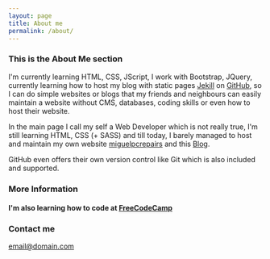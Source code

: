 ```yaml
---
layout: page
title: About me
permalink: /about/
---
```


### This is the About Me section ###

 I'm currently learning HTML, CSS, JScript, I work with Bootstrap, JQuery, currently learning how to host my blog with static pages [Jekill](http://jekyllrb.com/docs/quickstart/) on [GitHub](https://linuxfce.github.io/), so I can do simple websites or blogs  that my friends and neighbours can easily maintain a website without CMS, databases, coding skills or even how to host their website.

In the main page I call my self a Web Developer which is not really true, I'm still learning HTML, CSS \(\+ SASS\) and till today, I barely managed to host and maintain my own website [miguelpcrepairs](http://miguelpcrepairs.site90.net/) and this [Blog](https://linuxfce.github.io/).

 GitHub even offers their own version control like Git which is also included and supported.

### More Information

#### I'm also learning how to code at [FreeCodeCamp](https://www.freecodecamp.org/linuxfce)

### Contact me

[email@domain.com](mailto:email@domain.com)
